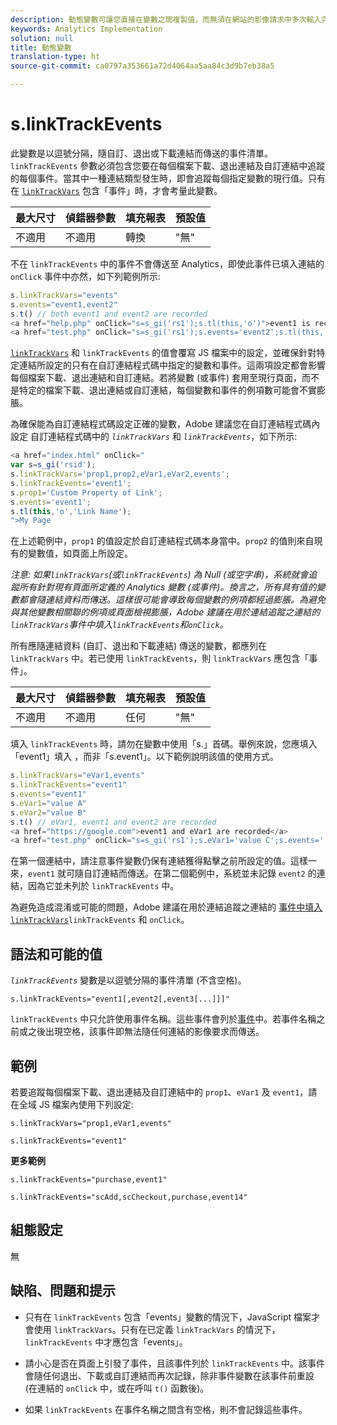 ```yaml
---
description: 動態變數可讓您直接在變數之間複製值，而無須在網站的影像請求中多次輸入完整值。
keywords: Analytics Implementation
solution: null
title: 動態變數
translation-type: ht
source-git-commit: ca0797a353661a72d4064aa5aa84c3d9b7eb38a5

---
```



# s.linkTrackEvents

此變數是以逗號分隔，隨自訂、退出或下載連結而傳送的事件清單。`linkTrackEvents` 參數必須包含您要在每個檔案下載、退出連結及自訂連結中追蹤的每個事件。當其中一種連結類型發生時，即會追蹤每個指定變數的現行值。只有在 [`linkTrackVars`](https://docs.adobe.com/content/help/zh-Hant/analytics/implementation/javascript-implementation/variables-analytics-reporting/config-var/s-linktrackvars.html) 包含「事件」時，才會考量此變數。

| 最大尺寸 | 偵錯器參數 | 填充報表 | 預設值 |
|---|---|---|---|
| 不適用 | 不適用 | 轉換 | "無" |

不在 `linkTrackEvents` 中的事件不會傳送至 Analytics，即使此事件已填入連結的 `onClick` 事件中亦然，如下列範例所示:

```js
s.linkTrackVars="events" 
s.events="event1,event2" 
s.t() // both event1 and event2 are recorded 
<a href="help.php" onClick="s=s_gi('rs1');s.tl(this,'o')">event1 is recorded</a> 
<a href="test.php" onClick="s=s_gi('rs1');s.events='event2';s.tl(this,'o')">No events are recorded</a> 
```

[`linkTrackVars`](https://docs.adobe.com/content/help/zh-Hant/analytics/implementation/javascript-implementation/variables-analytics-reporting/config-var/s-linktrackvars.html) 和 `linkTrackEvents` 的值會覆寫 JS 檔案中的設定，並確保針對特定連結所設定的只有在自訂連結程式碼中指定的變數和事件。這兩項設定都會影響每個檔案下載、退出連結和自訂連結。若將變數 (或事件) 套用至現行頁面，而不是特定的檔案下載、退出連結或自訂連結，每個變數和事件的例項數可能會不實膨脹。

為確保能為自訂連結程式碼設定正確的變數，Adobe 建議您在自訂連結程式碼內設定  自訂連結程式碼中的 *`linkTrackVars`* 和 *`linkTrackEvents`*，如下所示:

```js
<a href="index.html" onClick=" 
var s=s_gi('rsid'); 
s.linkTrackVars='prop1,prop2,eVar1,eVar2,events'; 
s.linkTrackEvents='event1'; 
s.prop1='Custom Property of Link'; 
s.events='event1'; 
s.tl(this,'o','Link Name'); 
">My Page 
```

在上述範例中，`prop1` 的值設定於自訂連結程式碼本身當中。`prop2` 的值則來自現有的變數值，如頁面上所設定。

*注意: 如果`linkTrackVars`(或`linkTrackEvents`) 為 Null (或空字串)，系統就會追蹤所有針對現有頁面所定義的 Analytics 變數 (或事件)。換言之，所有具有值的變數都會隨連結資料而傳送。這樣很可能會導致每個變數的例項都經過膨脹。為避免與其他變數相關聯的例項或頁面檢視膨脹，Adobe 建議在用於連結追蹤之連結的`linkTrackVars`事件中填入`linkTrackEvents`和`onClick`。*

所有應隨連結資料 (自訂、退出和下載連結) 傳送的變數，都應列在 `linkTrackVars` 中。若已使用 `linkTrackEvents`，則 `linkTrackVars` 應包含「事件」。

| 最大尺寸 | 偵錯器參數 | 填充報表 | 預設值 |
|---|---|---|---|
| 不適用 | 不適用 | 任何 | "無" |

填入 `linkTrackEvents` 時，請勿在變數中使用「s.」首碼。舉例來說，您應填入「event1」填入 ，而非「s.event1」。以下範例說明該值的使用方式。

```js
s.linkTrackVars="eVar1,events" 
s.linkTrackEvents="event1" 
s.events="event1" 
s.eVar1="value A" 
s.eVar2="value B" 
s.t() // eVar1, event1 and event2 are recorded 
<a href="https://google.com">event1 and eVar1 are recorded</a> 
<a href="test.php" onClick="s=s_gi('rs1');s.eVar1='value C';s.events='';s.tl(this,'o')">eVar1 is recorded</a> 
```

在第一個連結中，請注意事件變數仍保有連結獲得點擊之前所設定的值。這樣一來，`event1` 就可隨自訂連結而傳送。在第二個範例中，系統並未記錄 `event2` 的連結，因為它並未列於 `linkTrackEvents` 中。

為避免造成混淆或可能的問題，Adobe 建議在用於連結追蹤之連結的 [ 事件中填入 `linkTrackVars`](https://docs.adobe.com/content/help/zh-Hant/analytics/implementation/javascript-implementation/variables-analytics-reporting/config-var/s-linktrackvars.html)`linkTrackEvents` 和 `onClick`。

## 語法和可能的值

*`linkTrackEvents`* 變數是以逗號分隔的事件清單 (不含空格)。

```
s.linkTrackEvents="event1[,event2[,event3[...]]]"
```

`linkTrackEvents` 中只允許使用事件名稱。這些事件會列於[事件](https://docs.adobe.com/content/help/zh-Hant/analytics/implementation/analytics-basics/ref-events.html)中。若事件名稱之前或之後出現空格，該事件即無法隨任何連結的影像要求而傳送。

## 範例

若要追蹤每個檔案下載、退出連結及自訂連結中的 `prop1`、`eVar1` 及 `event1`，請在全域 JS 檔案內使用下列設定:

```
s.linkTrackVars="prop1,eVar1,events"
```

```
s.linkTrackEvents="event1"
```

**更多範例**

```
s.linkTrackEvents="purchase,event1"
```

```
s.linkTrackEvents="scAdd,scCheckout,purchase,event14"
```

## 組態設定

無

## 缺陷、問題和提示

* 只有在 `linkTrackEvents` 包含「events」變數的情況下，JavaScript 檔案才會使用 `linkTrackVars`。只有在已定義 `linkTrackVars` 的情況下，`linkTrackEvents` 中才應包含「events」。

* 請小心是否在頁面上引發了事件，且該事件列於 `linkTrackEvents` 中。該事件會隨任何退出、下載或自訂連結而再次記錄，除非事件變數在該事件前重設 (在連結的 `onClick` 中，或在呼叫 `t()` 函數後)。

* 如果 `linkTrackEvents` 在事件名稱之間含有空格，則不會記錄這些事件。
